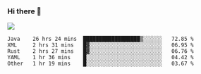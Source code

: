 ### Hi there 👋
![](https://github-readme-stats.vercel.app/api?username=tuichenchuxin)
<!--START_SECTION:waka-->
```text
Java    26 hrs 24 mins  ██████████████████▒░░░░░░   72.85 % 
XML     2 hrs 31 mins   █▓░░░░░░░░░░░░░░░░░░░░░░░   06.95 % 
Rust    2 hrs 27 mins   █▓░░░░░░░░░░░░░░░░░░░░░░░   06.76 % 
YAML    1 hr 36 mins    █░░░░░░░░░░░░░░░░░░░░░░░░   04.42 % 
Other   1 hr 19 mins    █░░░░░░░░░░░░░░░░░░░░░░░░   03.67 % 
```
<!--END_SECTION:waka-->
